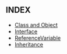 
## INDEX

* [Class and Object](https://github.com/Jung-MinGi/TIL/blob/main/JAVA/Class%2CObj.md)
* [Interface](https://github.com/Jung-MinGi/TIL/blob/main/JAVA/Interface.md)
* [ReferenceVariable](https://github.com/Jung-MinGi/TIL/blob/main/JAVA/ReferenceVariable.md)
* [Inheritance](https://github.com/Jung-MinGi/TIL/blob/main/JAVA/Inheritance.md)
